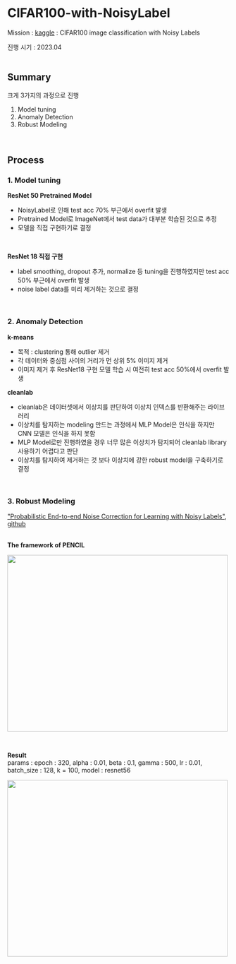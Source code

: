 # CIFAR100-with-NoisyLabel
Mission : [kaggle](https://www.kaggle.com/c/cifar100-image-classification-with-noisy-labels/data) : CIFAR100 image classification with Noisy Labels<br/>

진행 시기 : 2023.04
<br/> 
<br/>

## Summary
크게 3가지의 과정으로 진행<br/> 
1. Model tuning
2. Anomaly Detection
3. Robust Modeling
<br/>

## Process
### **1. Model tuning**
**ResNet 50 Pretrained Model**
- NoisyLabel로 인해 test acc 70% 부근에서 overfit 발생
- Pretrained Model로 ImageNet에서 test data가 대부분 학습된 것으로 추정
- 모델을 직접 구현하기로 결정
<br/>

**ResNet 18 직접 구현**
- label smoothing, dropout 추가, normalize 등 tuning을 진행하였지만 test acc 50% 부근에서 overfit 발생
- noise label data를 미리 제거하는 것으로 결정
<br/> 

### **2. Anomaly Detection**
**k-means**
- 목적 : clustering 통해 outlier 제거
- 각 데이터와 중심점 사이의 거리가 먼 상위 5% 이미지 제거
- 이미지 제거 후 ResNet18 구현 모델 학습 시 여전히 test acc 50%에서 overfit 발생

**cleanlab**
- cleanlab은 데이터셋에서 이상치를 판단하여 이상치 인덱스를 반환해주는 라이브러리
- 이상치를 탐지하는 modeling 만드는 과정에서 MLP Model은 인식을 하지만 CNN 모델은 인식을 하지 못함
- MLP Model로만 진행하였을 경우 너무 많은 이상치가 탐지되어 cleanlab library 사용하기 어렵다고 판단
- 이상치를 탐지하여 제거하는 것 보다 이상치에 강한 robust model을 구축하기로 결정
<br/>

### **3. Robust Modeling**
["Probabilistic End-to-end Noise Correction for Learning with Noisy Labels"](https://arxiv.org/abs/1903.07788), [github](https://github.com/yikun2019/PENCIL)
<br/>
<br/>

**The framework of PENCIL**
<p align="left">
  <img src="https://github.com/yikun2019/PENCIL/raw/master/framework.png" width="500" height="400">
</p>
<br/>

**Result**<br/>
params : epoch : 320, alpha : 0.01, beta : 0.1, gamma : 500, lr : 0.01, batch_size : 128, k = 100, model : resnet56<br/> 
<p align="left">
  <img src="![unnamed](https://user-images.githubusercontent.com/103241965/232204769-5ff3bf8d-d2fc-41d4-a703-bb3bef5461d0.png)" width="500" height="400">
</p>

